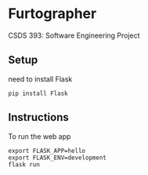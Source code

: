 # Furtographer
CSDS 393: Software Engineering Project

## Setup
need to install Flask
```
pip install Flask
```

## Instructions
To run the web app
```
export FLASK_APP=hello
export FLASK_ENV=development
flask run
```


